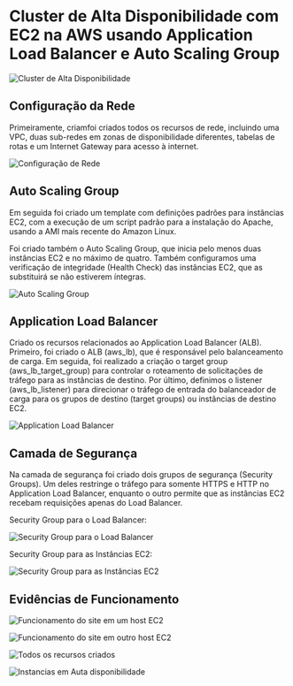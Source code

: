 ﻿# Cluster de Alta Disponibilidade com EC2 na AWS usando Application Load Balancer e Auto Scaling Group

![Cluster de Alta Disponibilidade](./imagens/ALB_ASG_EC2.jpg)

## Configuração da Rede

Primeiramente, criamfoi criados todos os recursos de rede, incluindo uma VPC, duas sub-redes em zonas de disponibilidade diferentes, tabelas de rotas e um Internet Gateway para acesso à internet.

![Configuração de Rede](./imagens/rede.JPG)

## Auto Scaling Group 

Em seguida foi criado um template com definições padrões para instâncias EC2, com a execução de um script padrão para a instalação do Apache, usando a AMI mais recente do Amazon Linux.

Foi criado também o Auto Scaling Group, que inicia pelo menos duas instâncias EC2 e no máximo de quatro. Também configuramos uma verificação de integridade (Health Check) das instâncias EC2, que as substituirá se não estiverem íntegras.

![Auto Scaling Group](./imagens/ASG.JPG)

## Application Load Balancer

 Criado os recursos relacionados ao Application Load Balancer (ALB). Primeiro, foi criado o ALB (aws_lb), que é responsável pelo balanceamento de carga. Em seguida, foi realizado a criação o target group (aws_lb_target_group) para controlar o roteamento de solicitações de tráfego para as instâncias de destino. Por último, definimos o listener (aws_lb_listener) para direcionar o tráfego de entrada do balanceador de carga para os grupos de destino (target groups) ou instâncias de destino EC2.

![Application Load Balancer](./imagens/ALB.JPG)

## Camada de Segurança

Na camada de segurança foi criado dois grupos de segurança (Security Groups). Um deles restringe o tráfego para somente HTTPS e HTTP no Application Load Balancer, enquanto o outro permite que as instâncias EC2 recebam requisições apenas do Load Balancer.

Security Group para o Load Balancer:

![Security Group para o Load Balancer](./imagens/SG_ALB.JPG)

Security Group para as Instâncias EC2:

![Security Group para as Instâncias EC2](./imagens/SG_EC2.JPG)

## Evidências de Funcionamento

![Funcionamento do site em um host EC2](./imagens/Evidencia01.JPG)

![Funcionamento do site em outro host EC2](./imagens/Evidencia02.JPG)

![Todos os recursos criados](./imagens/Evidencia03.JPG)

![Instancias em Auta disponibilidade](./imagens/Evidencia04.JPG)

